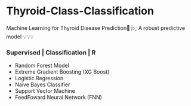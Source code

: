 # Thyroid-Class-Classification
Machine Learning for Thyroid Disease Prediction🏥🩺; A robust predictive model 💡💡💡

<p><h3> Supervised | Classification | R </h3>
  
- Random Forest Model
- Extreme Gradient Boosting (XG Boost)
- Logistic Regression
- Naive Bayes Classifier
- Support Vector Machine
- FeedFoward Neural Network (FNN)

